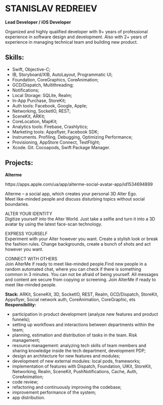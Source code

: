 <!---
StanislavRedreiev/StanislavRedreiev is a ✨ special ✨ repository because its `README.md` (this file) appears on your GitHub profile.
You can click the Preview link to take a look at your changes.
--->

# STANISLAV REDREIEV
**Lead Developer / iOS Developer**
<p>
Organized and highly qualified developer with 9+ years of professional experience in software design and development. Also with 2+ years of experience in managing technical team and building new product.
</p>

## Skills:
- Swift, Objective-C;
- IB, Storyboard/XIB, AutoLayout, Programmatic UI;
- Foundation, CoreGraphics, CoreAnimation;
- GCD/Dispatch, Multithreading;
- Notifications;
- Local Storage: SQLite, Realm;
- In-App Purchase, StoreKit;
- Auth tools: Facebook, Google, Apple;
- Networking, SocketIO, REST;
- SceneKit, ARKit;
- CoreLocation, MapKit;
- Analytics tools: Firebase, Crashlytics;
- Marketing tools: Appsflyer, Facebook SDK;
- Instruments. Profiling, Debugging, Optimizing Performance;
- Provisioning, AppStore Connect, TestFlight;
- Xcode. Git. Cocoapods, Swift Package Manager.
	
## Projects:
  
**Alterme**
<p>
https://apps.apple.com/ua/app/alterme-social-avatar-app/id1534694899 </br>
  
Alterme – a social app, which creates your personal 3D Alter Ego. </br>
Meet like-minded people and discuss disturbing topics without social boundaries.
  
ALTER YOUR IDENTITY </br>
Digitize yourself into the Alter World. Just take a selfie and turn it into a 3D avatar by using the latest face-scan technology.
  
EXPRESS YOURSELF </br>
Experiment with your Alter however you want. Create a stylish look or break the fashion rules. Change backgrounds, create a bunch of shots and act however you want.
  
CONNECT WITH OTHERS </br>
Join AlterMe if ready to meet like-minded people.Find new people in a random automated chat, where you can check if there is something common in 3 minutes. You can not be afraid of being yourself. All messages and content are secure from copying or screening.
Join AlterMe if ready to meet like-minded people.
</p>

**Stack:** ARKit, SceneKit, 3D, SocketIO, REST, Realm, GCD/Dispatch, StoreKit, Appsflyer, Social network auth, CoreAnimation, CoreGraphic, ets </br>
**Responsibility:** </br>
- participation in product development (analyze new features and product funnels);
- setting up workflows and interactions between departments within the team;
- planning, estimation and distribution of tasks in the team. Risk management;
- resource management: analyzing tech skills of team members and sharing knowledge inside the tech department, development PDP;
- design an architecture for new features and modules;
- development of new external modules: local pods, frameworks;
- implementation of features with Dispatch, Foundation, UIKit, StoreKit, Networking, Realm, SceneKit, PushNotifications, Cache, Auth, CoreAnimation;
- code review;
- refactoring and continuously improving the codebase;
- improvement performance of the system;
- app distribution.

